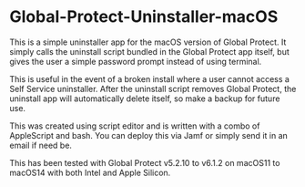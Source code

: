 # Global-Protect-Uninstaller-macOS

This is a simple uninstaller app for the macOS version of Global Protect. It simply calls the uninstall script bundled in the Global Protect app itself, but gives the user a simple password prompt instead of using terminal.

This is useful in the event of a broken install where a user cannot access a Self Service uninstaller. After the uninstall script removes Global Protect, the uninstall app will automatically delete itself, so make a backup for future use.

This was created using script editor and is written with a combo of AppleScript and bash. You can deploy this via Jamf or simply send it in an email if need be. 

This has been tested with Global Protect v5.2.10 to v6.1.2 on macOS11 to macOS14 with both Intel and Apple Silicon.
